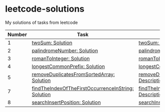 # leetcode-solutions

My solutions of tasks from leetcode

| Number | Task                                                                                                                                                                                                        | Description                                                                                                                                                                  |
|--------|-------------------------------------------------------------------------------------------------------------------------------------------------------------------------------------------------------------|------------------------------------------------------------------------------------------------------------------------------------------------------------------------------|
| 1      | [twoSum: Solution](https://github.com/astonone/leetcode-solutions/tree/master/tasks/twoSum/twoSum.ts)                                                                                                       | [twoSum: Description](https://github.com/astonone/leetcode-solutions/tree/master/tasks/twoSum/README.md)                                                                     |
| 2      | [palindromeNumber: Solution](https://github.com/astonone/leetcode-solutions/tree/master/tasks/palindromeNumber/palindromeNumber.ts)                                                                         | [palindromeNumber: Description](https://github.com/astonone/leetcode-solutions/tree/master/tasks/palindromeNumber/README.md)                                                 |
| 3      | [romanToInteger: Solution](https://github.com/astonone/leetcode-solutions/tree/master/tasks/romanToInteger/romanToInteger.ts)                                                                               | [romanToInteger: Description](https://github.com/astonone/leetcode-solutions/tree/master/tasks/romanToInteger/README.md)                                                     |
| 4      | [longestCommonPrefix: Solution](https://github.com/astonone/leetcode-solutions/tree/master/tasks/longestCommonPrefix/longestCommonPrefix.ts)                                                                | [longestCommonPrefix: Description](https://github.com/astonone/leetcode-solutions/tree/master/tasks/longestCommonPrefix/README.md)                                           |
| 5      | [removeDuplicatesFromSortedArray: Solution](https://github.com/astonone/leetcode-solutions/tree/master/tasks/removeDuplicatesFromSortedArray/removeDuplicatesFromSortedArray.ts)                            | [removeDuplicatesFromSortedArray: Description](https://github.com/astonone/leetcode-solutions/tree/master/tasks/removeDuplicatesFromSortedArray/README.md)                   |
| 7      | [findTheIndexOfTheFirstOccurrenceInString: Solution](https://github.com/astonone/leetcode-solutions/tree/master/tasks/findTheIndexOfTheFirstOccurrenceInString/findTheIndexOfTheFirstOccurrenceInString.ts) | [findTheIndexOfTheFirstOccurrenceInString: Description](https://github.com/astonone/leetcode-solutions/tree/master/tasks/findTheIndexOfTheFirstOccurrenceInString/README.md) |
| 8      | [searchInsertPosition: Solution](https://github.com/astonone/leetcode-solutions/tree/master/tasks/searchInsertPosition/searchInsertPosition.ts)                                                             | [searchInsertPosition: Description](https://github.com/astonone/leetcode-solutions/tree/master/tasks/searchInsertPosition/README.md)                                         |
